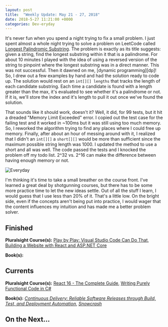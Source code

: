 ```yaml
---
layout: post
title:  "Weekly Update: May 21 - 27, 2018"
date: 2018-5-27 11:21:00 +0000
categories: Dev-eryday
---
```


It's never fun when you spend a night trying to fix a small problem. I just spent almost a whole night trying to solve a problem on LeetCode called [Longest Palindromic Substring][lps]. The problem is exactly as its title suggests: given a string, find the longest substring within it that is a palindrome. For about 10 minutes I played with the idea of using a reversed version of the string to pinpoint where the longest substring was in a direct manner. This was not successful. Then it dawned on me, [dynamic programming][dp]! So, I drew out a few examples by hand and had the solution ready to code up. The solution would rest on an `int[][] lengths` that tracks the length of each candidate substring. Each time a candidate is found with a length greater than the max, it's evaluated to see whether it's a palindrome or not. If it is, we'll store the index and it's length to pull it out once we've found the solution.

That sounds like it should work, doesn't it? Well, it did, for 99 tests, but it hit a dreaded "Memory Limit Exceeded" error. I copied out the test case for the failing test and it worked in ~100ms but it was still using too much memory. So, I reworked the algorithm trying to find any places where I could free up memory. Finally, after about an hour of messing around with it, I realized that I didn't an `int[][]` a `short[][]` would be more than sufficient since the maximum possible string length was 1000. I updated the method to use a short and all was well. The code passed the tests and I knocked the problem off my todo list. 2^32 vs. 2^16 can make the difference between having enough memory or not.

![Everyday](https://farm1.staticflickr.com/967/41362483664_6321808246.jpg)

I'm thinking it's time to take a small breather on the course front. I've learned a great deal by shotgunning courses, but there has to be some more practice time to let the new ideas settle. Out of all the stuff I learn, I would guess that I use less than 20% of it. That's a little low. On the bright side, even if the concepts aren't being put into practice, I would wager that the content influences my intuition and has made me a better problem solver.

## Finished

**Pluralsight Course(s):** [Play by Play: Visual Studio Code Can Do That][vsc], [Building a Website with React and ASP.NET Core][rc]

**Book(s):** 

## Currents

**Pluralsight Course(s):** [React 16 - The Complete Guide][re], [Writing Purely Functional Code in C#][fun]

**Book(s):** *[Continuous Delivery: Reliable Software Releases through Build, Test, and Deployment Automation][cd]*, *[Snowcrash][snow]*

## On the Next...



[re]: https://www.udemy.com/react-the-complete-guide-incl-redux/
[cd]: https://www.amazon.com/Continuous-Delivery-Deployment-Automation-Addison-Wesley/dp/0321601912
[code]: https://www.amazon.com/Code-Language-Computer-Developer-Practices-ebook/dp/B00JDMPOK2/
[jss]: https://app.pluralsight.com/library/courses/play-by-play-javascript-security/table-of-contents
[vsts]: https://app.pluralsight.com/library/courses/getting-started-visual-studio-team-services-2018/table-of-contents
[son]: https://sonarwhal.com/
[owa]: https://www.owasp.org/index.php/Category:OWASP_Top_Ten_Project
[oid]: https://github.com/IdentityModel/oidc-client-js
[cf]: https://codefights.com/
[snow]: https://www.amazon.com/Snow-Crash-Novel-Neal-Stephenson-ebook/dp/B000FBJCJE/
[vsc]: https://app.pluralsight.com/library/courses/play-by-play-visual-studio-code-can-do-that/table-of-contents
[vscode]: https://code.visualstudio.com/
[fb]: https://firebase.google.com/
[az]: https://azure.microsoft.com/en-us/
[team]: https://www.visualstudio.com/team-services/
[auth]: https://firebase.google.com/products/auth/
[lps]: https://leetcode.com/problems/longest-palindromic-substring/description/
[rc]: https://app.pluralsight.com/library/courses/aspdotnet-core-react-building-website/exercise-files
[fun]: https://app.pluralsight.com/library/courses/writing-purely-functional-code-csharp/table-of-contents